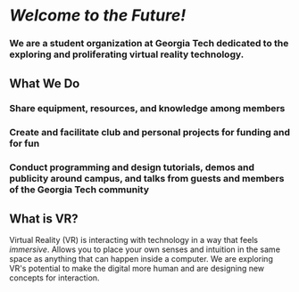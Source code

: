 # _Welcome to the Future!_

### We are a student organization at Georgia Tech dedicated to the exploring and proliferating virtual reality technology.

## What We Do

### Share equipment, resources, and knowledge among members

### Create and facilitate club and personal projects for funding and for fun

### Conduct programming and design tutorials, demos and publicity around campus, and talks from guests and members of the Georgia Tech community

## What is VR?

Virtual Reality (VR) is interacting with technology in a way that feels _immersive_.  Allows you to place your own senses and intuition in the same space as anything that can happen inside a computer.  We are exploring VR's potential to make the digital more human and are designing new concepts for interaction.
